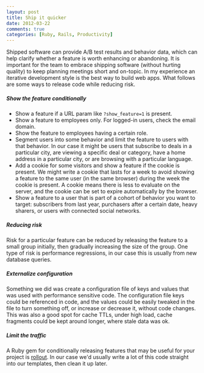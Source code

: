 ```yaml
---
layout: post
title: Ship it quicker
date: 2012-03-22
comments: true
categories: [Ruby, Rails, Productivity]
---
```


Shipped software can provide A/B test results and behavior data, which can help clarify whether a feature is worth enhancing or abandoning. It is important for the team to embrace shipping software (without hurting quality) to keep planning meetings short and on-topic. In my experience an iterative development style is the best way to build web apps. What follows are some ways to release code while reducing risk.

##### Show the feature conditionally

 * Show a feature if a URL param like `?show_feature=1` is present.
 * Show a feature to employees only. For logged-in users, check the email domain.
 * Show the feature to employees having a certain role.
 * Segment users into some behavior and limit the feature to users with that behavior. In our case it might be users that subscribe to deals in a particular city, are viewing a specific deal or category, have a home address in a particular city, or are browsing with a particular language.
 * Add a cookie for some visitors and show a feature if the cookie is present. We might write a cookie that lasts for a week to avoid showing a feature to the same user (in the same browser) during the week the cookie is present. A cookie means there is less to evaluate on the server, and the cookie can be set to expire automatically by the browser.
 * Show a feature to a user that is part of a cohort of behavior you want to target: subscribers from last year, purchasers after a certain date, heavy sharers, or users with connected social networks.

##### Reducing risk

Risk for a particular feature can be reduced by releasing the feature to a small group initially, then gradually increasing the size of the group. One type of risk is performance regressions, in our case this is usually from new database queries.

##### Externalize configuration

Something we did was create a configuration file of keys and values that was used with performance sensitive code. The configuration file keys could be referenced in code, and the values could be easily tweaked in the file to turn something off, or increase or decrease it, without code changes. This was also a good spot for cache TTLs, under high load, cache fragments could be kept around longer, where stale data was ok.

##### Limit the traffic

A Ruby gem for conditionally releasing features that may be useful for your project is [rollout](https://github.com/jamesgolick/rollout). In our case we'd usually write a lot of this code straight into our templates, then clean it up later.

